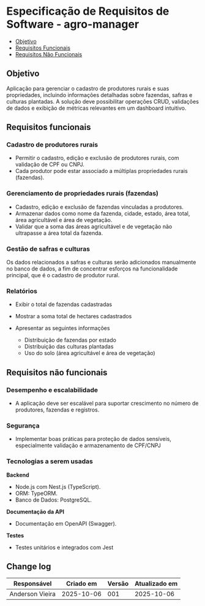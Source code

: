# Especificação de Requisitos de Software - agro-manager

- [Objetivo](#objetivo)
- [Requisitos Funcionais](#requisitos-funcionais)
- [Requisitos Não Funcionais](#requisitos-nao-funcionais)

## Objetivo

Aplicação para gerenciar o cadastro de produtores rurais e suas propriedades, incluindo informações detalhadas sobre fazendas, safras e culturas plantadas. A solução deve possibilitar operações CRUD, validações de dados e exibição de métricas relevantes em um dashboard intuitivo.

## Requisitos funcionais

### Cadastro de produtores rurais

- Permitir o cadastro, edição e exclusão de produtores rurais, com validação de CPF ou CNPJ.
- Cada produtor pode estar associado a múltiplas propriedades rurais (fazendas).

### Gerenciamento de propriedades rurais (fazendas)

- Cadastro, edição e exclusão de fazendas vinculadas a produtores.
- Armazenar dados como nome da fazenda, cidade, estado, área total, área agricultável e área de vegetação.
- Validar que a soma das áreas agricultável e de vegetação não ultrapasse a área total da fazenda.

### Gestão de safras e culturas

Os dados relacionados a safras e culturas serão adicionados manualmente no banco de dados, a fim de concentrar esforços na funcionalidade principal, que é o cadastro de produtor rural.

### Relatórios

- Exibir o total de fazendas cadastradas
- Mostrar a soma total de hectares cadastrados

- Apresentar as seguintes informações
  - Distribuição de fazendas por estado
  - Distribuição das culturas plantadas
  - Uso do solo (área agricultável e área de vegetação)

## Requisitos não funcionais

### Desempenho e escalabilidade

- A aplicação deve ser escalável para suportar crescimento no número de produtores, fazendas e registros.

### Segurança

- Implementar boas práticas para proteção de dados sensíveis, especialmente validação e armazenamento de CPF/CNPJ

### Tecnologias a serem usadas

**Backend**

- Node.js com Nest.js (TypeScript).
- ORM: TypeORM.
- Banco de Dados: PostgreSQL.

**Documentação da API**

- Documentação em OpenAPI (Swagger).

**Testes**

- Testes unitários e integrados com Jest

## Change log

| Responsável     | Criado em  | Versão | Atualizado em |
| --------------- | ---------- | ------ | ------------- |
| Anderson Vieira | 2025-10-06 | 001    | 2025-10-06    |
